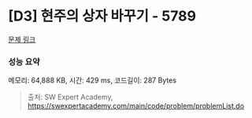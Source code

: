 # [D3] 현주의 상자 바꾸기 - 5789 

[문제 링크](https://swexpertacademy.com/main/code/problem/problemDetail.do?contestProbId=AWYygN36Qn8DFAVm) 

### 성능 요약

메모리: 64,888 KB, 시간: 429 ms, 코드길이: 287 Bytes



> 출처: SW Expert Academy, https://swexpertacademy.com/main/code/problem/problemList.do